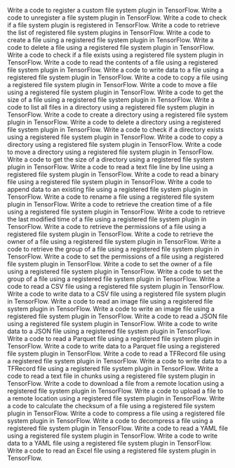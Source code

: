 Write a code to register a custom file system plugin in TensorFlow.
Write a code to unregister a file system plugin in TensorFlow.
Write a code to check if a file system plugin is registered in TensorFlow.
Write a code to retrieve the list of registered file system plugins in TensorFlow.
Write a code to create a file using a registered file system plugin in TensorFlow.
Write a code to delete a file using a registered file system plugin in TensorFlow.
Write a code to check if a file exists using a registered file system plugin in TensorFlow.
Write a code to read the contents of a file using a registered file system plugin in TensorFlow.
Write a code to write data to a file using a registered file system plugin in TensorFlow.
Write a code to copy a file using a registered file system plugin in TensorFlow.
Write a code to move a file using a registered file system plugin in TensorFlow.
Write a code to get the size of a file using a registered file system plugin in TensorFlow.
Write a code to list all files in a directory using a registered file system plugin in TensorFlow.
Write a code to create a directory using a registered file system plugin in TensorFlow.
Write a code to delete a directory using a registered file system plugin in TensorFlow.
Write a code to check if a directory exists using a registered file system plugin in TensorFlow.
Write a code to copy a directory using a registered file system plugin in TensorFlow.
Write a code to move a directory using a registered file system plugin in TensorFlow.
Write a code to get the size of a directory using a registered file system plugin in TensorFlow.
Write a code to read a text file line by line using a registered file system plugin in TensorFlow.
Write a code to read a binary file using a registered file system plugin in TensorFlow.
Write a code to append data to an existing file using a registered file system plugin in TensorFlow.
Write a code to rename a file using a registered file system plugin in TensorFlow.
Write a code to retrieve the creation time of a file using a registered file system plugin in TensorFlow.
Write a code to retrieve the last modified time of a file using a registered file system plugin in TensorFlow.
Write a code to retrieve the permissions of a file using a registered file system plugin in TensorFlow.
Write a code to retrieve the owner of a file using a registered file system plugin in TensorFlow.
Write a code to retrieve the group of a file using a registered file system plugin in TensorFlow.
Write a code to set the permissions of a file using a registered file system plugin in TensorFlow.
Write a code to set the owner of a file using a registered file system plugin in TensorFlow.
Write a code to set the group of a file using a registered file system plugin in TensorFlow.
Write a code to read a CSV file using a registered file system plugin in TensorFlow.
Write a code to write data to a CSV file using a registered file system plugin in TensorFlow.
Write a code to read an image file using a registered file system plugin in TensorFlow.
Write a code to write an image file using a registered file system plugin in TensorFlow.
Write a code to read a JSON file using a registered file system plugin in TensorFlow.
Write a code to write data to a JSON file using a registered file system plugin in TensorFlow.
Write a code to read a Parquet file using a registered file system plugin in TensorFlow.
Write a code to write data to a Parquet file using a registered file system plugin in TensorFlow.
Write a code to read a TFRecord file using a registered file system plugin in TensorFlow.
Write a code to write data to a TFRecord file using a registered file system plugin in TensorFlow.
Write a code to read a text file in chunks using a registered file system plugin in TensorFlow.
Write a code to download a file from a remote location using a registered file system plugin in TensorFlow.
Write a code to upload a file to a remote location using a registered file system plugin in TensorFlow.
Write a code to calculate the checksum of a file using a registered file system plugin in TensorFlow.
Write a code to compress a file using a registered file system plugin in TensorFlow.
Write a code to decompress a file using a registered file system plugin in TensorFlow.
Write a code to read a YAML file using a registered file system plugin in TensorFlow.
Write a code to write data to a YAML file using a registered file system plugin in TensorFlow.
Write a code to read an Excel file using a registered file system plugin in TensorFlow.